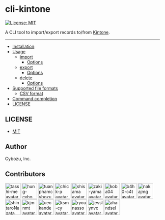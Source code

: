# cli-kintone

[![License: MIT](https://img.shields.io/badge/License-MIT-yellow.svg)](LICENSE)

A CLI tool to import/export records to/from [Kintone](https://www.kintone.com/).

---

- [Installation](#installation)
- [Usage](#usage)
  - [import](#import)
    - [Options](#options)
  - [export](#export)
    - [Options](#options-1)
  - [delete](#delete)
    - [Options](#options-2)
- [Supported file formats](#supported-file-formats)
  - [CSV format](#csv-format)
- [Command completion](#command-completion)
- [LICENSE](#license)

## LICENSE

- [MIT](https://github.com/kintone/cli-kintone/blob/main/LICENSE)

## Author

Cybozu, Inc.

## Contributors

<!-- credits-begin -->

[<img src="https://avatars.githubusercontent.com/u/33759872?v=4" alt="tasshi-me avatar" width="50" />](https://github.com/tasshi-me) [<img src="https://avatars.githubusercontent.com/u/59815499?v=4" alt="hung-cybo avatar" width="50" />](https://github.com/hung-cybo) [<img src="https://avatars.githubusercontent.com/u/41720778?v=4" alt="tuanphamcybozu avatar" width="50" />](https://github.com/tuanphamcybozu) [<img src="https://avatars.githubusercontent.com/u/14119304?v=4" alt="chick-p avatar" width="50" />](https://github.com/chick-p) [<img src="https://avatars.githubusercontent.com/u/9845816?v=4" alt="shisama avatar" width="50" />](https://github.com/shisama) [<img src="https://avatars.githubusercontent.com/u/1001444?v=4" alt="zaki-yama avatar" width="50" />](https://github.com/zaki-yama) [<img src="https://avatars.githubusercontent.com/u/250407?v=4" alt="koba04 avatar" width="50" />](https://github.com/koba04) [<img src="https://avatars.githubusercontent.com/u/22951237?v=4" alt="b4h0-c4t avatar" width="50" />](https://github.com/b4h0-c4t) [<img src="https://avatars.githubusercontent.com/u/1995370?v=4" alt="nakajmg avatar" width="50" />](https://github.com/nakajmg) [<img src="https://avatars.githubusercontent.com/u/48338353?v=4" alt="shintaroNagata avatar" width="50" />](https://github.com/shintaroNagata) [<img src="https://avatars.githubusercontent.com/u/46946976?v=4" alt="kjmnmt avatar" width="50" />](https://github.com/kjmnmt) [<img src="https://avatars.githubusercontent.com/u/534166?v=4" alt="ueokande avatar" width="50" />](https://github.com/ueokande) [<img src="https://avatars.githubusercontent.com/u/62086225?v=4" alt="ksm-cy avatar" width="50" />](https://github.com/ksm-cy) [<img src="https://avatars.githubusercontent.com/u/62008782?v=4" alt="ryounasso avatar" width="50" />](https://github.com/ryounasso) [<img src="https://avatars.githubusercontent.com/u/117426935?v=4" alt="jesslynvc avatar" width="50" />](https://github.com/jesslynvc) [<img src="https://avatars.githubusercontent.com/u/30670749?v=4" alt="ahandsel avatar" width="50" />](https://github.com/ahandsel)

<!-- credits-end -->
